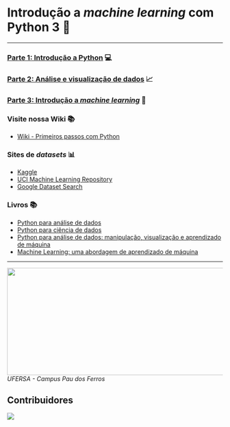 # Introdução a _machine learning_ com Python 3 🤖

---


### [Parte 1: Introdução a Python](https://github.com/cilab-ufersa/introduction_machine_learning/tree/main/parte_1_introducao_python)  💻

### [Parte 2: Análise e visualização de dados](https://github.com/cilab-ufersa/introduction_machine_learning/tree/main/parte_2_analise_dados) 📈 

### [Parte 3: Introdução a _machine learning_](https://github.com/cilab-ufersa/introduction_machine_learning/tree/main/parte_3_machine_learning) 🧠

### Visite nossa Wiki 📚

- [Wiki - Primeiros passos com Python](https://github.com/cilab-ufersa/introduction_machine_learning/wiki/Primeiros-passos-com-Python)

### Sites de _datasets_ 📊

- [Kaggle](https://www.kaggle.com/)
- [UCI Machine Learning Repository](https://archive.ics.uci.edu/ml/index.php)
- [Google Dataset Search](https://datasetsearch.research.google.com/)

### Livros 📚

- [Python para análise de dados](https://www.amazon.com.br/Python-An%C3%A1lise-Dados-Wes-McKinney/dp/8575224028)
- [Python para ciência de dados](https://www.amazon.com.br/Python-Ci%C3%AAncia-Dados-Wes-McKinney/dp/8575224620)
- [Python para análise de dados: manipulação, visualização e aprendizado de máquina](https://www.amazon.com.br/Python-An%C3%A1lise-Dados-Manipula%C3%A7%C3%A3o-Aprendizado/dp/8575225032)
- [Machine Learning: uma abordagem de aprendizado de máquina](https://www.amazon.com.br/Machine-Learning-Aprendizado-Abordagem-Portuguese/dp/8575224736)



---

<div>
  <img src="https://github.com/roscibely/algorithms-and-data-structure/blob/develop/ufersa.jpg" width="700" height="250">
</div>
<i>UFERSA - Campus Pau dos Ferros</i>




## Contribuidores 
<a href="https://github.com/cilab-ufersa/introduction_machine_learning/graphs/contributors">
  <img src="https://contrib.rocks/image?repo=cilab-ufersa/introduction_machine_learning">
</a>

